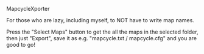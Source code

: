 MapcycleXporter

For those who are lazy, including myself, to NOT have to write map names.

Press the "Select Maps" button to get 
the all the maps in the selected folder, then just "Export", save it as e.g. "mapcycle.txt / mapcycle.cfg"
and you are good to go!
